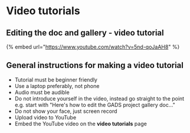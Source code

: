 # Video tutorials

## Editing the doc and gallery - video tutorial

{% embed url="https://www.youtube.com/watch?v=5nd-qoJaAH8" %}

## General instructions for making a video tutorial

* Tutorial must be beginner friendly
* Use a laptop preferably, not phone
* Audio must be audible
* Do not introduce yourself in the video, instead go straight to the point e.g. start with "Here's how to edit the GADS project gallery doc..."
* Do not show your face, just screen record
* Upload video to YouTube
* Embed the YouTube video on the **video tutorials** page

